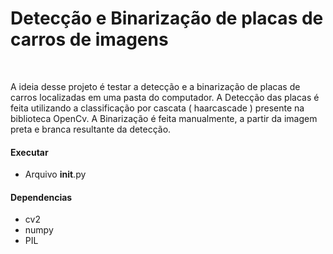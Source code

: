 <h1>Detecção e Binarização de placas de carros de imagens</h1>
<br>

<p>
    A ideia desse projeto é testar a detecção e a binarização de placas de carros
    localizadas em uma pasta do computador.
    A Detecção das placas é feita utilizando a classificação por cascata ( haarcascade ) presente na
    biblioteca OpenCv.
    A Binarização é feita manualmente, a partir da imagem preta e branca resultante da detecção.
</p>

#### Executar
* Arquivo __init__.py

#### Dependencias
* cv2
* numpy
* PIL
